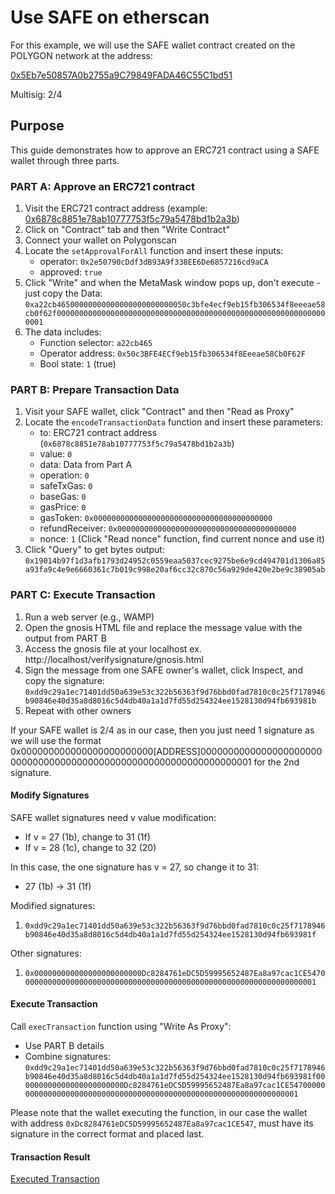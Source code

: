 # Use SAFE on etherscan

For this example, we will use the SAFE wallet contract created on the POLYGON network at the address:

[0x5Eb7e50857A0b2755a9C79849FADA46C55C1bd51](https://polygonscan.com/address/0x5Eb7e50857A0b2755a9C79849FADA46C55C1bd51)

Multisig: 2/4

## Purpose

This guide demonstrates how to approve an ERC721 contract using a SAFE wallet through three parts.

### PART A: Approve an ERC721 contract

1. Visit the ERC721 contract address (example: [0x6878c8851e78ab10777753f5c79a5478bd1b2a3b](https://polygonscan.com/address/0x6878c8851e78ab10777753f5c79a5478bd1b2a3b))
2. Click on "Contract" tab and then "Write Contract"
3. Connect your wallet on Polygonscan
4. Locate the `setApprovalForAll` function and insert these inputs:
   - operator: `0x2e50790cDdf3dB93A9f338EE6De6857216cd9aCA`
   - approved: `true`
5. Click "Write" and when the MetaMask window pops up, don't execute - just copy the Data: `0xa22cb46500000000000000000000000050c3bfe4ecf9eb15fb306534f8eeeae58cb0f62f0000000000000000000000000000000000000000000000000000000000000001`
6. The data includes:
   - Function selector: `a22cb465`
   - Operator address: `0x50c3BFE4ECf9eb15fb306534f8Eeeae58Cb0F62F`
   - Bool state: `1` (true)

### PART B: Prepare Transaction Data

1. Visit your SAFE wallet, click "Contract" and then "Read as Proxy"
2. Locate the `encodeTransactionData` function and insert these parameters:
   - to: ERC721 contract address (`0x6878c8851e78ab10777753f5c79a5478bd1b2a3b`)
   - value: `0`
   - data: Data from Part A
   - operation: `0`
   - safeTxGas: `0`
   - baseGas: `0`
   - gasPrice: `0`
   - gasToken: `0x0000000000000000000000000000000000000000`
   - refundReceiver: `0x0000000000000000000000000000000000000000`
   - nonce: `1` (Click "Read nonce" function, find current nonce and use it)
3. Click "Query" to get bytes output: `0x19014b97f1d3afb1793d24952c0559eaa5037cec9275be6e9cd494701d1306a85a93fa9c4e9e6660361c7b019c998e20af6cc32c870c56a929de420e2be9c38905ab`


### PART C: Execute Transaction

1. Run a web server (e.g., WAMP)
2. Open the gnosis HTML file and replace the message value with the output from PART B
3. Access the gnosis file at your localhost ex. http://localhost/verifysignature/gnosis.html
4. Sign the message from one SAFE owner's wallet, click Inspect, and copy the signature: `0xdd9c29a1ec71401dd50a639e53c322b56363f9d76bbd0fad7810c0c25f7178946b90846e40d35a8d8016c5d4db40a1a1d7fd55d254324ee1528130d94fb693981b`
5. Repeat with other owners

If your SAFE wallet is 2/4 as in our case, then you just need 1 signature as we will use the format 0x000000000000000000000000[ADDRESS]000000000000000000000000000000000000000000000000000000000000000001 for the 2nd signature.

#### Modify Signatures

SAFE wallet signatures need v value modification:
- If v = 27 (1b), change to 31 (1f)
- If v = 28 (1c), change to 32 (20)

In this case, the one signature has v = 27, so change it to 31:
- 27 (1b) → 31 (1f)

Modified signatures:
1. `0xdd9c29a1ec71401dd50a639e53c322b56363f9d76bbd0fad7810c0c25f7178946b90846e40d35a8d8016c5d4db40a1a1d7fd55d254324ee1528130d94fb693981f`

Other signatures:
1. `0x000000000000000000000000Dc8284761eDC5D59995652487Ea8a97cac1CE547000000000000000000000000000000000000000000000000000000000000000001`

#### Execute Transaction

Call `execTransaction` function using "Write As Proxy":
- Use PART B details
- Combine signatures: `0xdd9c29a1ec71401dd50a639e53c322b56363f9d76bbd0fad7810c0c25f7178946b90846e40d35a8d8016c5d4db40a1a1d7fd55d254324ee1528130d94fb693981f000000000000000000000000Dc8284761eDC5D59995652487Ea8a97cac1CE547000000000000000000000000000000000000000000000000000000000000000001`

Please note that the wallet executing the function, in our case the wallet with address `0xDc8284761eDC5D59995652487Ea8a97cac1CE547`, must have its signature in the correct format and placed last.

#### Transaction Result

[Executed Transaction](https://polygonscan.com/tx/0x2d5eac250a08b978a9825a28f93587dcd85dae5b9d401c8a7a1928442a353294)



